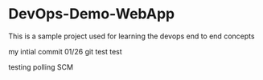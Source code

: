# DevOps-Demo-WebApp
This is a sample project used for learning the devops end to end concepts

my intial commit 01/26
git test test

testing polling SCM
